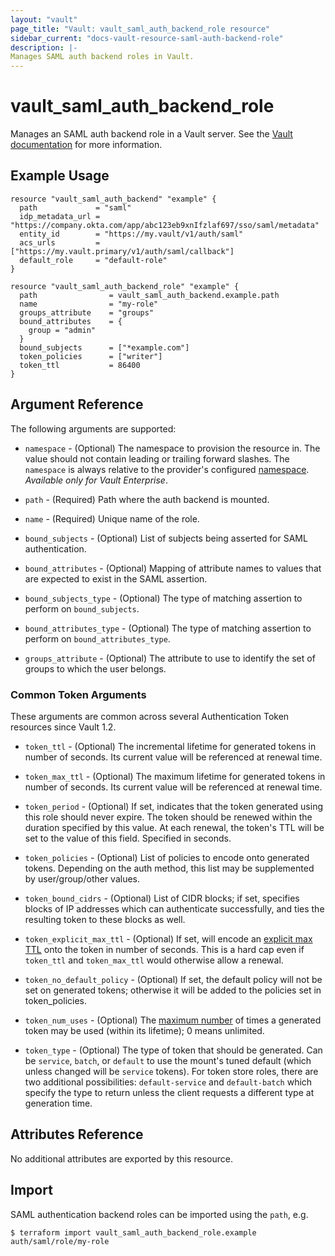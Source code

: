 ```yaml
---
layout: "vault"
page_title: "Vault: vault_saml_auth_backend_role resource"
sidebar_current: "docs-vault-resource-saml-auth-backend-role"
description: |-
Manages SAML auth backend roles in Vault.
---
```


# vault\_saml\_auth\_backend\_role

Manages an SAML auth backend role in a Vault server. See the [Vault
documentation](https://www.vaultproject.io/docs/auth/saml.html) for more
information.

## Example Usage

```hcl
resource "vault_saml_auth_backend" "example" {
  path             = "saml"
  idp_metadata_url = "https://company.okta.com/app/abc123eb9xnIfzlaf697/sso/saml/metadata"
  entity_id        = "https://my.vault/v1/auth/saml"
  acs_urls         = ["https://my.vault.primary/v1/auth/saml/callback"]
  default_role     = "default-role"
}

resource "vault_saml_auth_backend_role" "example" {
  path                = vault_saml_auth_backend.example.path
  name                = "my-role"
  groups_attribute    = "groups"
  bound_attributes    = {
    group = "admin"
  }
  bound_subjects      = ["*example.com"]
  token_policies      = ["writer"]
  token_ttl           = 86400
}
```

## Argument Reference

The following arguments are supported:

* `namespace` - (Optional) The namespace to provision the resource in.
  The value should not contain leading or trailing forward slashes.
  The `namespace` is always relative to the provider's configured [namespace](/docs/providers/vault/index.html#namespace).
  *Available only for Vault Enterprise*.

* `path` - (Required) Path where the auth backend is mounted.

* `name` - (Required) Unique name of the role.

* `bound_subjects` - (Optional) List of subjects being asserted for SAML authentication.

* `bound_attributes` - (Optional) Mapping of attribute names to values that are expected to
  exist in the SAML assertion.

* `bound_subjects_type` - (Optional) The type of matching assertion to perform on `bound_subjects`.

* `bound_attributes_type` - (Optional) The type of matching assertion to perform on
  `bound_attributes_type`.

* `groups_attribute` - (Optional) The attribute to use to identify the set of groups to which the
  user belongs.


### Common Token Arguments

These arguments are common across several Authentication Token resources since Vault 1.2.

* `token_ttl` - (Optional) The incremental lifetime for generated tokens in number of seconds.
  Its current value will be referenced at renewal time.

* `token_max_ttl` - (Optional) The maximum lifetime for generated tokens in number of seconds.
  Its current value will be referenced at renewal time.

* `token_period` - (Optional) If set, indicates that the
  token generated using this role should never expire. The token should be renewed within the
  duration specified by this value. At each renewal, the token's TTL will be set to the
  value of this field. Specified in seconds.

* `token_policies` - (Optional) List of policies to encode onto generated tokens. Depending
  on the auth method, this list may be supplemented by user/group/other values.

* `token_bound_cidrs` - (Optional) List of CIDR blocks; if set, specifies blocks of IP
  addresses which can authenticate successfully, and ties the resulting token to these blocks
  as well.

* `token_explicit_max_ttl` - (Optional) If set, will encode an
  [explicit max TTL](https://www.vaultproject.io/docs/concepts/tokens.html#token-time-to-live-periodic-tokens-and-explicit-max-ttls)
  onto the token in number of seconds. This is a hard cap even if `token_ttl` and
  `token_max_ttl` would otherwise allow a renewal.

* `token_no_default_policy` - (Optional) If set, the default policy will not be set on
  generated tokens; otherwise it will be added to the policies set in token_policies.

* `token_num_uses` - (Optional) The [maximum number](https://developer.hashicorp.com/vault/api-docs/auth/saml#token_num_uses)
  of times a generated token may be used (within its lifetime); 0 means unlimited.

* `token_type` - (Optional) The type of token that should be generated. Can be `service`,
  `batch`, or `default` to use the mount's tuned default (which unless changed will be
  `service` tokens). For token store roles, there are two additional possibilities:
  `default-service` and `default-batch` which specify the type to return unless the client
  requests a different type at generation time.

## Attributes Reference

No additional attributes are exported by this resource.

## Import

SAML authentication backend roles can be imported using the `path`, e.g.

```
$ terraform import vault_saml_auth_backend_role.example auth/saml/role/my-role
```
